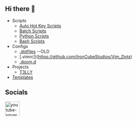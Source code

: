 ## Hi there 👋

* Scripts
  * [Auto Hot Key Scripts](https://github.com/IronCubeStudios/AutoHotKeyScripts)
  * [Batch Scripts](https://github.com/IronCubeStudios/BatchScripts)
  * [Python Scripts](https://github.com/IronCubeStudios/PythonScripts)
  * [Bash Scripts](https://github.com/IronCubeStudios/BashScripts)
* Configs
  * [.dotfiles](https://github.com/IronCubeStudios/.dotfiles) --OLD
  * [.vimrc])(https://github.com/IronCubeStudios/Vim_Dots)
  * [.doom.d](https://github.com/IronCubeStudios/.doom.d)
* Projects
  * [T3LLY](https://github.com/IronCubeStudios/T3LLY-)
* [Templates](https://github.com/IronCubeStudios/Templates)
  
## Socials

<a href="https://www.youtube.com/@ironcubes">
 
<img width="48" height="48" src="https://img.icons8.com/fluency/48/youtube-squared.png" alt="youtube-squared"/>

</a>


